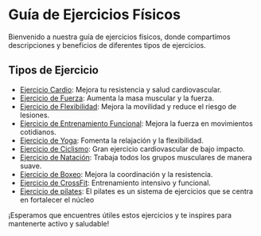 # Guía de Ejercicios Físicos

Bienvenido a nuestra guía de ejercicios físicos, donde compartimos descripciones y beneficios de diferentes tipos de ejercicios.

## Tipos de Ejercicio

- [Ejercicio Cardio](ejercicio/Cardio.md): Mejora tu resistencia y salud cardiovascular.
- [Ejercicio de Fuerza](ejercicio/fuerza.md): Aumenta la masa muscular y la fuerza.
- [Ejercicio de Flexibilidad](ejercicio/flexibilidad.md): Mejora la movilidad y reduce el riesgo de lesiones.
- [Ejercicio de Entrenamiento Funcional](ejercicio/EntrenamientoF.md): Mejora la fuerza en movimientos cotidianos.
- [Ejercicio de Yoga](ejercicio/yoga.md): Fomenta la relajación y la flexibilidad.
- [Ejercicio de Ciclismo](ejercicio/cilismo.md): Gran ejercicio cardiovascular de bajo impacto.
- [Ejercicio de Natación](ejercicio/Natacion.md): Trabaja todos los grupos musculares de manera suave.
- [Ejercicio de Boxeo](ejercicio/Boxeo.md): Mejora la coordinación y la resistencia.
- [Ejercicio de CrossFit](ejercicio/crossfit.md): Entrenamiento intensivo y funcional.
- [Ejercicio de pilates](ejercicio/pilates.md): El pilates es un sistema de ejercicios que se centra en fortalecer el núcleo

¡Esperamos que encuentres útiles estos ejercicios y te inspires para mantenerte activo y saludable!
